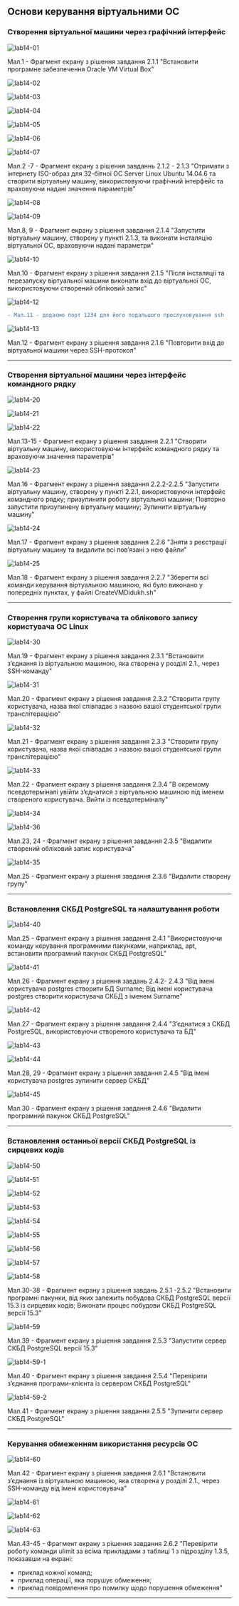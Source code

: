 ## Основи керування віртуальними ОС ##

### Створення віртуальної машини через графічний інтерфейс ###

![lab14-01](https://github.com/oleksandrblazhko/ai-diduh/assets/115537945/2ad79f38-28c9-4937-8597-25e45337d366)

Мал.1 - Фрагмент екрану з рішення завдання 2.1.1 "Встановити програмне забезпечення Oracle VM Virtual Box"

![lab14-02](https://github.com/oleksandrblazhko/ai-diduh/assets/115537945/9c7cdfc6-bd6c-4700-87de-1f7f81e67afc)

![lab14-03](https://github.com/oleksandrblazhko/ai-diduh/assets/115537945/330ca91e-8fff-4941-aa2b-74ea2ffdb96b)

![lab14-04](https://github.com/oleksandrblazhko/ai-diduh/assets/115537945/1634a768-e261-4a9c-908a-88f0c52c2795)

![lab14-05](https://github.com/oleksandrblazhko/ai-diduh/assets/115537945/ba010849-3fca-4182-9735-cd56fab6319d)

![lab14-06](https://github.com/oleksandrblazhko/ai-diduh/assets/115537945/fb95ff8d-eba4-45b3-b8fc-4d02de99be88)

![lab14-07](https://github.com/oleksandrblazhko/ai-diduh/assets/115537945/cf5e33bd-c8cf-4f46-92d1-66dca2bf20db)

Мал.2 -7 - Фрагмент екрану з рішення завданнь 2.1.2 - 2.1.3 "Отримати з інтернету ISO-образ для 32-бітної ОС Server Linux Ubuntu 14.04.6 та створити віртуальну машину, використовуючи графічний інтерфейс та враховуючи надані значення параметрів"

![lab14-08](https://github.com/oleksandrblazhko/ai-diduh/assets/115537945/ef8598d6-db44-43b2-a9a9-44d4c4dbe63e)

![lab14-09](https://github.com/oleksandrblazhko/ai-diduh/assets/115537945/75792948-78f4-4c30-baf8-7cd469cd1e5d)

Мал.8, 9 - Фрагмент екрану з рішення завдання 2.1.4 "Запустити віртуальну машину, створену у пункті 2.1.3, та виконати інсталяцію віртуальної ОС, враховуючи надані параметри"

![lab14-10](https://github.com/oleksandrblazhko/ai-diduh/assets/115537945/5fcfbb7c-bbe5-47dd-8825-b727ba93db17)

Мал.10 - Фрагмент екрану з рішення завдання 2.1.5 "Після інсталяції та перезапуску віртуальної машини виконати вхід до віртуальної ОС, використовуючи створений обліковий запис"

![lab14-12](https://github.com/oleksandrblazhko/ai-diduh/assets/115537945/ed9312ab-08a0-417b-8139-3b49e237d088)

<span style="color:#f03c15">  </span>
```diff
- Мал.11 - додаємо порт 1234 для його подальшого прослуховування ssh
```


![lab14-13](https://github.com/oleksandrblazhko/ai-diduh/assets/115537945/832fe390-89ca-44ef-8b25-b1d03ffc9d6d)

Мал.12 - Фрагмент екрану з рішення завдання 2.1.6 "Повторити вхід до віртуальної машини через SSH-протокол"

**************************************

### Створення віртуальної машини через інтерфейс командного рядку ###

![lab14-20](https://github.com/oleksandrblazhko/ai-diduh/assets/115537945/d9e7da3f-72d0-4155-ad68-5a1213bf31ae)

![lab14-21](https://github.com/oleksandrblazhko/ai-diduh/assets/115537945/5a4ca8b6-7779-4daa-a78c-6ba16adff7f3)

![lab14-22](https://github.com/oleksandrblazhko/ai-diduh/assets/115537945/a2ae98f5-b1ee-421f-93d0-a95ab852c1cd)

Мал.13-15 - Фрагмент екрану з рішення завдання 2.2.1 "Створити віртуальну машину, використовуючи інтерфейс командного рядку та враховуючи значення параметрів"

![lab14-23](https://github.com/oleksandrblazhko/ai-diduh/assets/115537945/73015f20-f375-4c07-ae90-b10067bdcd8a)

Мал.16 - Фрагмент екрану з рішення завдання 2.2.2-2.2.5 "Запустити віртуальну машину, створену у пункті 2.2.1, використовуючи інтерфейс командного рядку; призупинити роботу віртуальної машини; Повторно запустити призупинену віртуальну машину; Зупинити віртуальну машину"

![lab14-24](https://github.com/oleksandrblazhko/ai-diduh/assets/115537945/7494f1db-5847-4b9c-999e-798548cdf4bb)

Мал.17 - Фрагмент екрану з рішення завдання 2.2.6 "Зняти з реєстрації віртуальну машину та видалити всі пов’язані з нею файли"

![lab14-25](https://github.com/oleksandrblazhko/ai-diduh/assets/115537945/03a884c3-da66-49e4-84e9-c3a315bda972)

Мал.18 - Фрагмент екрану з рішення завдання 2.2.7 "Зберегти всі команди керування віртуальною машиною, які було виконано у попередніх пунктах, у файлі CreateVMDidukh.sh"

**************************************

### Створення групи користувача та облікового запису користувача ОС Linux ###

![lab14-30](https://github.com/oleksandrblazhko/ai-diduh/assets/115537945/71d06d96-dac0-420f-bb6d-d56fe27b5a57)

Мал.19 - Фрагмент екрану з рішення завдання 2.3.1 "Встановити з’єднання із віртуальною машиною, яка створена у розділі 2.1., через SSH-команду"

![lab14-31](https://github.com/oleksandrblazhko/ai-diduh/assets/115537945/a8167a76-080e-4f53-be10-c74131084ba5)

Мал.20 - Фрагмент екрану з рішення завдання 2.3.2 "Створити групу користувача, назва якої співпадає з назвою вашої студентської групи транслітерацією"

![lab14-32](https://github.com/oleksandrblazhko/ai-diduh/assets/115537945/bb187395-6406-49b1-99e8-1be41977464f)

Мал.21 - Фрагмент екрану з рішення завдання 2.3.3 "Створити групу користувача, назва якої співпадає з назвою вашої студентської групи транслітерацією"

![lab14-33](https://github.com/oleksandrblazhko/ai-diduh/assets/115537945/cce1563a-a9f8-4183-adf4-ca58979037dd)

Мал.22 - Фрагмент екрану з рішення завдання 2.3.4 "В окремому псевдотерміналі увійти з’єднатися з віртуальною машиною під іменем створеного користувача. Вийти із псевдотерміналу"

![lab14-34](https://github.com/oleksandrblazhko/ai-diduh/assets/115537945/bdbb2e62-08b6-4aee-92f5-d0f7185c6ebf)

![lab14-36](https://github.com/oleksandrblazhko/ai-diduh/assets/115537945/4aedac71-ff10-451f-8c5d-43c0ce748f74)


Мал.23, 24 - Фрагмент екрану з рішення завдання 2.3.5 "Видалити створений обліковий запис користувача"


![lab14-35](https://github.com/oleksandrblazhko/ai-diduh/assets/115537945/d653dee4-1678-4e5e-8f81-627343f13876)

Мал.25 - Фрагмент екрану з рішення завдання 2.3.6 "Видалити створену групу"

**************************************

### Встановлення СКБД PostgrеSQL та налаштування роботи ###


![lab14-40](https://github.com/oleksandrblazhko/ai-diduh/assets/115537945/a49f0782-1d86-4926-80bf-3cb922ee6254)

Мал.25 - Фрагмент екрану з рішення завдання 2.4.1 "Використовуючи команду керування програмними пакунками, наприклад, apt, встановити програмний пакунок СКБД PostgrеSQL"


![lab14-41](https://github.com/oleksandrblazhko/ai-diduh/assets/115537945/f50784d7-7fab-4145-aa2b-09f05cf76586)

Мал.26 - Фрагмент екрану з рішення завдань 2.4.2- 2.4.3 "Від імені користувача postgres створити БД Surname; Від імені користувача postgres створити користувача СКБД з іменем Surname"


![lab14-42](https://github.com/oleksandrblazhko/ai-diduh/assets/115537945/7c2e3c20-7a6d-4416-955f-831fa2d302c1)

Мал.27 - Фрагмент екрану з рішення завдання 2.4.4 "З’єднатися з СКБД PostgrеSQL, використовуючи створеного користувача та БД"


![lab14-43](https://github.com/oleksandrblazhko/ai-diduh/assets/115537945/32c874c8-6a90-4da4-a2c3-141fd2f1be53)

![lab14-44](https://github.com/oleksandrblazhko/ai-diduh/assets/115537945/b50ca9fe-a18f-4097-bf4b-a0484ee587d0)

Мал.28, 29 - Фрагмент екрану з рішення завдання 2.4.5 "Від імені користувача postgres зупинити сервер СКБД"


![lab14-45](https://github.com/oleksandrblazhko/ai-diduh/assets/115537945/83474edc-e26e-48b5-ae65-db0283f97028)

Мал.30 - Фрагмент екрану з рішення завдання 2.4.6 "Видалити програмний пакунок СКБД PostgrеSQL"

**************************************

### Встановлення останньої верcії СКБД PostgreSQL із сирцевих кодів ###


![lab14-50](https://github.com/oleksandrblazhko/ai-diduh/assets/115537945/e01c5aae-c959-4670-a0fb-e4372d051ac7)

![lab14-51](https://github.com/oleksandrblazhko/ai-diduh/assets/115537945/04569a93-a627-438d-8367-87fa2b782e53)

![lab14-52](https://github.com/oleksandrblazhko/ai-diduh/assets/115537945/b0e05c30-afb8-4658-b41f-4c26bcf768f4)

![lab14-53](https://github.com/oleksandrblazhko/ai-diduh/assets/115537945/14c807ac-b43b-4fbc-a603-2c81e5b79d21)

![lab14-54](https://github.com/oleksandrblazhko/ai-diduh/assets/115537945/4b799a49-0caf-445e-8f90-96f52b2bacdf)

![lab14-55](https://github.com/oleksandrblazhko/ai-diduh/assets/115537945/29dcb8e1-0877-411f-92eb-9bc8d8367c53)

![lab14-56](https://github.com/oleksandrblazhko/ai-diduh/assets/115537945/0915e506-85b2-4a16-8e76-2de98f42d36d)

![lab14-57](https://github.com/oleksandrblazhko/ai-diduh/assets/115537945/912f8cd2-9521-45e8-ac38-31d965eed220)

![lab14-58](https://github.com/oleksandrblazhko/ai-diduh/assets/115537945/5bfa2f5c-5f41-4f5c-83e6-88de1c932d64)

Мал.30-38 - Фрагмент екрану з рішення завдань 2.5.1 -2.5.2 "Встановити програмні пакунки, від яких залежить побудова СКБД PostgreSQL версії 15.3 із сирцевих кодів; Виконати процес побудови СКБД PostgreSQL версії 15.3"


![lab14-59](https://github.com/oleksandrblazhko/ai-diduh/assets/115537945/9be3f11e-5b93-40f9-a2e0-9187b9ee7aea)

Мал.39 - Фрагмент екрану з рішення завдання 2.5.3 "Запустити сервер СКБД PostgreSQL версії 15.3"

![lab14-59-1](https://github.com/oleksandrblazhko/ai-diduh/assets/115537945/eb7cfa7a-81d8-4ecb-9879-925b9dec3294)

Мал.40 - Фрагмент екрану з рішення завдання 2.5.4 "Перевірити з’єднання програми-клієнта із сервером СКБД PostgreSQL"


![lab14-59-2](https://github.com/oleksandrblazhko/ai-diduh/assets/115537945/8825f4c2-6ecb-4980-a9c3-2c46a248dd7d)

Мал.41 - Фрагмент екрану з рішення завдання 2.5.5 "Зупинити сервер СКБД PostgreSQL"

**************************************

### Керування обмеженням використання ресурсів ОС ###


![lab14-60](https://github.com/oleksandrblazhko/ai-diduh/assets/115537945/8f5ca2fb-a58d-4a5f-8087-4cad65a75a17)

Мал.42 - Фрагмент екрану з рішення завдання 2.6.1 "Встановити з’єднання із віртуальною машиною, яка створена у розділі 2.1., через SSH-команду від імені користовувача"

![lab14-61](https://github.com/oleksandrblazhko/ai-diduh/assets/115537945/498eb2f2-116c-4e6a-88d0-79a74403aca8)

![lab14-62](https://github.com/oleksandrblazhko/ai-diduh/assets/115537945/aff87b51-36e5-4f86-a436-f7d6767544cd)

![lab14-63](https://github.com/oleksandrblazhko/ai-diduh/assets/115537945/c9042e13-6627-4647-b010-2df201ed7610)

Мал.43-45  - Фрагмент екрану з рішення завдання 2.6.2 "Перевірити роботу команди ulimit за всіма прикладами з таблиці 1 з підрозділу 1.3.5, показавши на екрані:
- приклад кожної команд;
- приклад операції, яка порушує обмеження;
- приклад повідомлення про помилку щодо порушення обмеження"




**************************************

